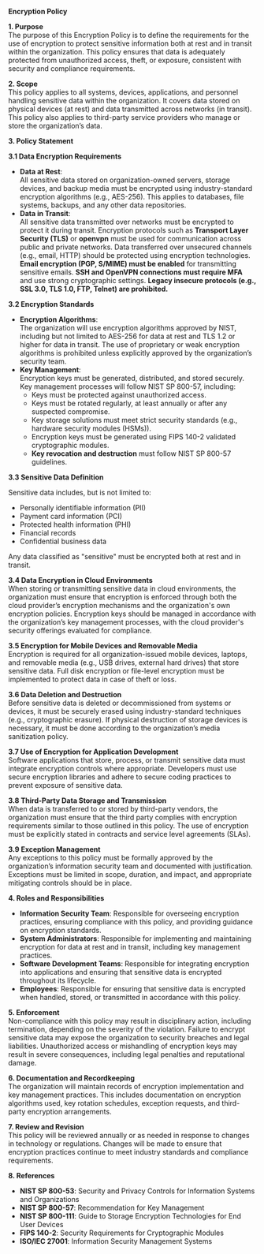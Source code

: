 **Encryption Policy**

**1\. Purpose**  
The purpose of this Encryption Policy is to define the requirements for the use of encryption to protect sensitive information both at rest and in transit within the organization. This policy ensures that data is adequately protected from unauthorized access, theft, or exposure, consistent with security and compliance requirements.

**2\. Scope**  
This policy applies to all systems, devices, applications, and personnel handling sensitive data within the organization. It covers data stored on physical devices (at rest) and data transmitted across networks (in transit). This policy also applies to third-party service providers who manage or store the organization’s data.

**3\. Policy Statement**

**3.1 Data Encryption Requirements**

- **Data at Rest**:  
    All sensitive data stored on organization-owned servers, storage devices, and backup media must be encrypted using industry-standard encryption algorithms (e.g., AES-256). This applies to databases, file systems, backups, and any other data repositories.
- **Data in Transit**:  
    All sensitive data transmitted over networks must be encrypted to protect it during transit. Encryption protocols such as **Transport Layer Security (TLS)** or **openvpn** must be used for communication across public and private networks. Data transferred over unsecured channels (e.g., email, HTTP) should be protected using encryption technologies. **Email encryption (PGP, S/MIME) must be enabled** for transmitting sensitive emails. **SSH and OpenVPN connections must require MFA** and use strong cryptographic settings. **Legacy insecure protocols (e.g., SSL 3.0, TLS 1.0, FTP, Telnet) are prohibited.**

**3.2 Encryption Standards**

- **Encryption Algorithms**:  
    The organization will use encryption algorithms approved by NIST, including but not limited to AES-256 for data at rest and TLS 1.2 or higher for data in transit. The use of proprietary or weak encryption algorithms is prohibited unless explicitly approved by the organization’s security team.
- **Key Management**:  
    Encryption keys must be generated, distributed, and stored securely. Key management processes will follow NIST SP 800-57, including:
  - Keys must be protected against unauthorized access.
  - Keys must be rotated regularly, at least annually or after any suspected compromise.
  - Key storage solutions must meet strict security standards (e.g., hardware security modules (HSMs)).
  - Encryption keys must be generated using FIPS 140-2 validated cryptographic modules.
  - **Key revocation and destruction** must follow NIST SP 800-57 guidelines.

**3.3 Sensitive Data Definition**

Sensitive data includes, but is not limited to:

- Personally identifiable information (PII)
- Payment card information (PCI)
- Protected health information (PHI)
- Financial records
- Confidential business data

Any data classified as "sensitive" must be encrypted both at rest and in transit.

**3.4 Data Encryption in Cloud Environments**  
When storing or transmitting sensitive data in cloud environments, the organization must ensure that encryption is enforced through both the cloud provider’s encryption mechanisms and the organization's own encryption policies. Encryption keys should be managed in accordance with the organization’s key management processes, with the cloud provider's security offerings evaluated for compliance.

**3.5 Encryption for Mobile Devices and Removable Media**  
Encryption is required for all organization-issued mobile devices, laptops, and removable media (e.g., USB drives, external hard drives) that store sensitive data. Full disk encryption or file-level encryption must be implemented to protect data in case of theft or loss.

**3.6 Data Deletion and Destruction**  
Before sensitive data is deleted or decommissioned from systems or devices, it must be securely erased using industry-standard techniques (e.g., cryptographic erasure). If physical destruction of storage devices is necessary, it must be done according to the organization’s media sanitization policy.

**3.7 Use of Encryption for Application Development**  
Software applications that store, process, or transmit sensitive data must integrate encryption controls where appropriate. Developers must use secure encryption libraries and adhere to secure coding practices to prevent exposure of sensitive data.

**3.8 Third-Party Data Storage and Transmission**  
When data is transferred to or stored by third-party vendors, the organization must ensure that the third party complies with encryption requirements similar to those outlined in this policy. The use of encryption must be explicitly stated in contracts and service level agreements (SLAs).

**3.9 Exception Management**  
Any exceptions to this policy must be formally approved by the organization’s information security team and documented with justification. Exceptions must be limited in scope, duration, and impact, and appropriate mitigating controls should be in place.

**4\. Roles and Responsibilities**

- **Information Security Team**: Responsible for overseeing encryption practices, ensuring compliance with this policy, and providing guidance on encryption standards.
- **System Administrators**: Responsible for implementing and maintaining encryption for data at rest and in transit, including key management practices.
- **Software Development Teams**: Responsible for integrating encryption into applications and ensuring that sensitive data is encrypted throughout its lifecycle.
- **Employees**: Responsible for ensuring that sensitive data is encrypted when handled, stored, or transmitted in accordance with this policy.

**5\. Enforcement**  
Non-compliance with this policy may result in disciplinary action, including termination, depending on the severity of the violation. Failure to encrypt sensitive data may expose the organization to security breaches and legal liabilities. Unauthorized access or mishandling of encryption keys may result in severe consequences, including legal penalties and reputational damage.

**6\. Documentation and Recordkeeping**  
The organization will maintain records of encryption implementation and key management practices. This includes documentation on encryption algorithms used, key rotation schedules, exception requests, and third-party encryption arrangements.

**7\. Review and Revision**  
This policy will be reviewed annually or as needed in response to changes in technology or regulations. Changes will be made to ensure that encryption practices continue to meet industry standards and compliance requirements.

**8\. References**

- **NIST SP 800-53**: Security and Privacy Controls for Information Systems and Organizations
- **NIST SP 800-57**: Recommendation for Key Management
- **NIST SP 800-111**: Guide to Storage Encryption Technologies for End User Devices
- **FIPS 140-2**: Security Requirements for Cryptographic Modules
- **ISO/IEC 27001**: Information Security Management Systems
